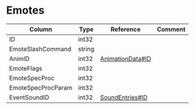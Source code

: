 # Emotes

| Column | Type | Reference | Comment |
|--------|------|-----------|---------|
|ID|int32|||
|EmoteSlashCommand|string|||
|AnimID|int32|[AnimationData#ID](AnimationData.md)||
|EmoteFlags|int32|||
|EmoteSpecProc|int32|||
|EmoteSpecProcParam|int32|||
|EventSoundID|int32|[SoundEntries#ID](SoundEntries.md)||
